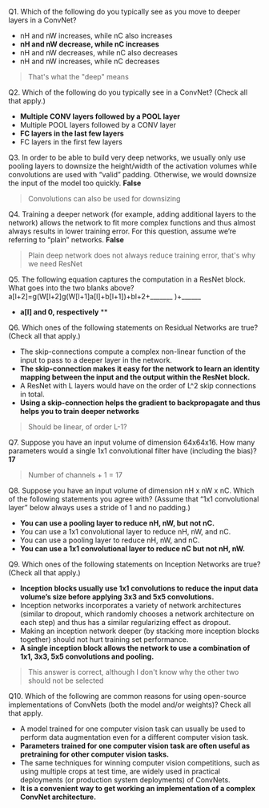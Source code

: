 Q1. Which of the following do you typically see as you move to deeper layers in a ConvNet? 
-	nH and nW increases, while nC also increases 
-	**nH and nW decrease, while nC increases**
-	nH and nW decreases, while nC also decreases 
-	nH and nW increases, while nC decreases 

>That's what the "deep" means 

Q2. Which of the following do you typically see in a ConvNet? (Check all that apply.) 
-	**Multiple CONV layers followed by a POOL layer**
-	Multiple POOL layers followed by a CONV layer 
-	**FC layers in the last few layers**
-	FC layers in the first few layers 

Q3. In order to be able to build very deep networks, we usually only use pooling layers to downsize the height/width of the activation volumes while convolutions are used with “valid” padding. Otherwise, we would downsize the input of the model too quickly. 
**False**
>Convolutions can also be used for downsizing 

Q4. Training a deeper network (for example, adding additional layers to the network) allows the network to fit more complex functions and thus almost always results in lower training error. For this question, assume we’re referring to “plain” networks. **False**
>Plain deep network does not always reduce training error, that's why we need ResNet

Q5. The following equation captures the computation in a ResNet block. What goes into the two blanks above?
a[l+2]=g(W[l+2]g(W[l+1]a[l]+b[l+1])+bl+2+_______ )+______
-	**a[l] and 0, respectively** **

Q6. Which ones of the following statements on Residual Networks are true? (Check all that apply.) 
-	The skip-connections compute a complex non-linear function of the input to pass to a deeper layer in the network.
-	**The skip-connection makes it easy for the network to learn an identity mapping between the input and the output within the ResNet block.**
-	A ResNet with L layers would have on the order of L^2 skip connections in total.
-	**Using a skip-connection helps the gradient to backpropagate and thus helps you to train deeper networks**

>Should be linear, of order L-1? 

Q7. Suppose you have an input volume of dimension 64x64x16. How many parameters would a single 1x1 convolutional filter have (including the bias)? 
**17**
>Number of channels + 1 = 17 

Q8. Suppose you have an input volume of dimension nH x nW x nC. Which of the following statements you agree with? (Assume that “1x1 convolutional layer” below always uses a stride of 1 and no padding.)
-	**You can use a pooling layer to reduce nH, nW, but not nC.**
-	You can use a 1x1 convolutional layer to reduce nH, nW, and nC.
-	You can use a pooling layer to reduce nH, nW, and nC.
-	**You can use a 1x1 convolutional layer to reduce nC but not nH, nW.**

Q9. Which ones of the following statements on Inception Networks are true? (Check all that apply.) 
-	**Inception blocks usually use 1x1 convolutions to reduce the input data volume’s size before applying 3x3 and 5x5 convolutions.**
-	Inception networks incorporates a variety of network architectures (similar to dropout, which randomly chooses a network architecture on each step) and thus has a similar regularizing effect as dropout. 
-	Making an inception network deeper (by stacking more inception blocks together) should not hurt training set performance. 
-	**A single inception block allows the network to use a combination of 1x1, 3x3, 5x5 convolutions and pooling.**

>This answer is correct, although I don't know why the other two should not be selected 

Q10. Which of the following are common reasons for using open-source implementations of ConvNets (both the model and/or weights)? Check all that apply. 
-	A model trained for one computer vision task can usually be used to perform data augmentation even for a different computer vision task.
-	**Parameters trained for one computer vision task are often useful as pretraining for other computer vision tasks.**
-	The same techniques for winning computer vision competitions, such as using multiple crops at test time, are widely used in practical deployments (or production system deployments) of ConvNets. 
-	**It is a convenient way to get working an implementation of a complex ConvNet architecture.**
